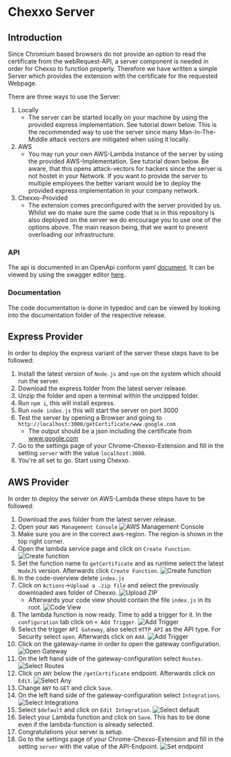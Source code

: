 # Chexxo Server
## Introduction
Since Chromium based browsers do not provide an option to read the certificate from the webRequest-API, a server component is needed in order for Chexxo to function properly. Therefore we have written a simple Server which provides the extension with the certificate for the requested Webpage.

There are three ways to use the Server:
1. Locally
    - The server can be started locally on your machine by using the provided express implementation. See tutorial down below. This is the recommended way to use the server since many Man-In-The-Middle attack vectors are mitigated when using it locally.
2. AWS
    - You may run your own AWS-Lambda instance of the server by using the provided AWS-Implementation. See tutorial down below. Be aware, that this opens attack-vectors for hackers since the server is not hostet in your Network. If you want to provide the server to multiple employees the better variant would be to deploy the provided express implementation in your company network.
3. Chexxo-Provided
    - The extension comes preconfigured with the server provided by us. Whilst we do make sure the same code that is in this repository is also deployed on the server we do encourage you to use one of the options above. The main reason being, that we want to prevent overloading our infrastructure.

### API
The api is documented in an OpenApi conform yaml [document](./openapi.yaml). It can be viewed by using the swagger editor [here](https://editor.swagger.io/).

### Documentation
The code documentation is done in typedoc and can be viewed by looking into the documentation folder of the respective release.

## Express Provider
In order to deploy the express variant of the server these steps have to be followed:
1. Install the latest version of `Node.js` and `npm` on the system which should run the server.
2. Download the express folder from the latest server release.
3. Unzip the folder and open a terminal within the unzipped folder.
4. Run `npm i`, this will install express.
5. Run `node index.js` this will start the server on port 3000
6. Test the server by opening a Browser and going to `http://localhost:3000/getCertificate/www.google.com`
    - The output should be a json including the certificate from www.google.com
7. Go to the settings page of your Chrome-Chexxo-Extension and fill in the setting `server` with the value `localhost:3000`.
8. You're all set to go. Start using Chexxo.

## AWS Provider
In order to deploy the server on AWS-Lambda these steps have to be followed:
1. Download the aws folder from the latest server release.
2. Open your `AWS Management Console`
![AWS Management Console](img/1-aws-console.jpg)
3. Make sure you are in the correct aws-region. The region is shown in the top right corner.
4. Open the lambda service page and click on `Create Function`.
![Create function](img/2-create-function.jpg)
5. Set the function name to `getCertificate` and as runtime select the latest `NodeJS` version. Afterwards click `Create Function`.
![Create function](img/3-create-function.jpg)
6. In the code-overview delete `index.js`
7. Click on `Actions`->`Upload a .zip file` and select the previously downloaded aws folder of Chexxo.
![Upload ZIP](img/4-upload-zip.jpg)
    - Afterwards your code view should contain the file `index.js` in its root.
    ![Code View](img/5-code-view.jpg)
8. The lambda function is now ready. Time to add a trigger for it. In the `configuration` tab click on `+ Add Trigger`.
![Add Trigger](img/6-add-trigger.jpg)
9. Select the trigger `API Gateway`, also select `HTTP API` as the API type. For Security select `open`. Afterwards click on `Add`.
![Add Trigger](img/7-add-trigger.jpg)
10. Click on the gateway-name in order to open the gateway configuration.
![Open Gateway](img/8-open-gateway.jpg)
11. On the left hand side of the gateway-configuration select `Routes`.
![Select Routes](img/9-select-routes.jpg)
12. Click on `ANY` below the `/getCertificate` endpoint. Afterwards click on `Edit`.
![Select Any](img/10-select-any.jpg)
13. Change `ANY` to `GET` and click `Save`.
14. On the left hand side of the gateway-configuration select `Integrations`.
![Select Integrations](img/11-select-integrations.jpg)
15. Select `$default` and click on `Edit Integration`.
![Select default](img/12-select-default.jpg)
16. Select your Lambda function and click on `Save`. This has to be done even if the lambda-function is already selected.
14. Congratulations your server is setup.
15. Go to the settings page of your Chrome-Chexxo-Extension and fill in the setting `server` with the value of the API-Endpoint.
![Set endpoint](img/13-set-endpoint.jpg)
